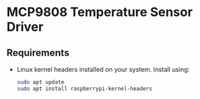 # MCP9808 Temperature Sensor Driver

## Requirements
- Linux kernel headers installed on your system. Install using:
  ```bash
  sudo apt update
  sudo apt install raspberrypi-kernel-headers

